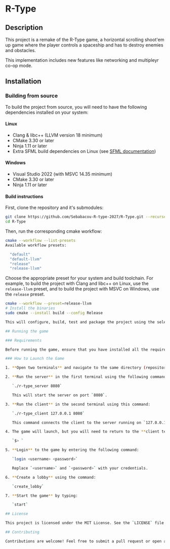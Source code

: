 # R-Type

## Description

This project is a remake of the R-Type game, a horizontal scrolling shoot'em up game where the player controls a spaceship and has to destroy enemies and obstacles.

This implementation includes new features like networking and multipleyr co-op mode.

## Installation

### Building from source

To build the project from source, you will need to have the following dependencies installed on your system:

#### Linux

- Clang & libc++ (LLVM version 18 minimum)
- CMake 3.30 or later
- Ninja 1.11 or later
- Extra SFML build dependencies on Linux (see [SFML documentation](https://www.sfml-dev.org/tutorials/2.6/compile-with-cmake.php#installing-dependencies))

#### Windows

- Visual Studio 2022 (with MSVC 14.35 minimum)
- CMake 3.30 or later
- Ninja 1.11 or later

#### Build instructions

First, clone the repository and it's submodules:

```bash
git clone https://github.com/Sebabacou-R-type-2027/R-Type.git --recurse-submodules
cd R-Type
```

Then, run the corresponding cmake workflow:

```bash
cmake --workflow --list-presets
Available workflow presets:

  "default"
  "default-llvm"
  "release"
  "release-llvm"
```

Choose the appropriate preset for your system and build toolchain.
For example, to build the project with Clang and libc++ on Linux, use the `release-llvm` preset,
and to build the project with MSVC on Windows, use the `release` preset.

```bash
cmake --workflow --preset=release-llvm
# Install the binaries
sudo cmake --install build --config Release

This will configure, build, test and package the project using the selected preset.

## Running the game

### Requirements

Before running the game, ensure that you have installed all the required libraries and compiled the project. Once the compilation is successful, follow the instructions below to launch the server and client.

### How to Launch the Game

1. **Open two terminals** and navigate to the same directory (repository) where the executables are located.

2. **Run the server** in the first terminal using the following command:

   `./r-type_server 8080`

   This will start the server on port `8080`.

3. **Run the client** in the second terminal using this command:

   `./r-type_client 127.0.0.1 8080`

   This command connects the client to the server running on `127.0.0.1` (localhost) at port `8080`.

4. The game will launch, but you will need to return to the **client terminal**. A prompt will appear:

   `$> `

5. **Login** to the game by entering the following command:

   `login <username> <password>`

   Replace `<username>` and `<password>` with your credentials.

6. **Create a lobby** using the command:

   `create_lobby`

7. **Start the game** by typing:

   `start`

## License

This project is licensed under the MIT License. See the `LICENSE` file for details.

## Contributing

Contributions are welcome! Feel free to submit a pull request or open an issue for any bug reports, feature requests, or general improvements.
